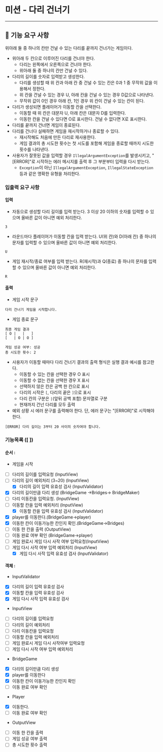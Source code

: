 # 미션 - 다리 건너기
---

## 🚀 기능 요구 사항
위아래 둘 중 하나의 칸만 건널 수 있는 다리를 끝까지 건너가는 게임이다.
- 위아래 두 칸으로 이루어진 다리를 건너야 한다.
    - 다리는 왼쪽에서 오른쪽으로 건너야 한다.
    - 위아래 둘 중 하나의 칸만 건널 수 있다.
- 다리의 길이를 숫자로 입력받고 생성한다.
    - 다리를 생성할 때 위 칸과 아래 칸 중 건널 수 있는 칸은 0과 1 중 무작위 값을 이용해서 정한다.
    - 위 칸을 건널 수 있는 경우 U, 아래 칸을 건널 수 있는 경우 D값으로 나타낸다.
    - 무작위 값이 0인 경우 아래 칸, 1인 경우 위 칸이 건널 수 있는 칸이 된다.
- 다리가 생성되면 플레이어가 이동할 칸을 선택한다.
    - 이동할 때 위 칸은 대문자 U, 아래 칸은 대문자 D를 입력한다.
    - 이동한 칸을 건널 수 있다면 O로 표시한다. 건널 수 없다면 X로 표시한다.
- 다리를 끝까지 건너면 게임이 종료된다.
- 다리를 건너다 실패하면 게임을 재시작하거나 종료할 수 있다.
    - 재시작해도 처음에 만든 다리로 재사용한다.
    - 게임 결과의 총 시도한 횟수는 첫 시도를 포함해 게임을 종료할 때까지 시도한 횟수를 나타낸다.
- 사용자가 잘못된 값을 입력할 경우 `IllegalArgumentException`를 발생시키고, "[ERROR]"로 시작하는 에러 메시지를 출력 후 그 부분부터 입력을 다시 받는다.
    - `Exception`이 아닌 `IllegalArgumentException`, `IllegalStateException` 등과 같은 명확한 유형을 처리한다.

### 입출력 요구 사항

#### 입력
- 자동으로 생성할 다리 길이를 입력 받는다. 3 이상 20 이하의 숫자를 입력할 수 있으며 올바른 값이 아니면 예외 처리한다.
```
3
```
- 라운드마다 플레이어가 이동할 칸을 입력 받는다. U(위 칸)와 D(아래 칸) 중 하나의 문자를 입력할 수 있으며 올바른 값이 아니면 예외 처리한다.
```
U
```
- 게임 재시작/종료 여부를 입력 받는다. R(재시작)과 Q(종료) 중 하나의 문자를 입력할 수 있으며 올바른 값이 아니면 예외 처리한다.
```
R
```

#### 출력
- 게임 시작 문구
```
다리 건너기 게임을 시작합니다.
```
- 게임 종료 문구
```
최종 게임 결과
[ O |   |   ]
[   | O | O ]

게임 성공 여부: 성공
총 시도한 횟수: 2
```
- 사용자가 이동할 때마다 다리 건너기 결과의 출력 형식은 실행 결과 예시를 참고한다.
  - 이동할 수 있는 칸을 선택한 경우 O 표시
  - 이동할 수 없는 칸을 선택한 경우 X 표시
  - 선택하지 않은 칸은 공백 한 칸으로 표시
  - 다리의 시작은 `[`, 다리의 끝은 `]`으로 표시
  - 다리 칸의 구분은 ` | `(앞뒤 공백 포함) 문자열로 구분
  - 현재까지 건넌 다리를 모두 출력
- 예외 상황 시 에러 문구를 출력해야 한다. 단, 에러 문구는 "[ERROR]"로 시작해야 한다.
```
[ERROR] 다리 길이는 3부터 20 사이의 숫자여야 합니다.
```
### 기능목록 ([ ])
#### 순서 : 
- 게임을 시작 
- [ ] 다리의 길이를 입력요청 (InputView)
- [ ] 다리의 길이 예외처리 (3~20)  (InputView)
  - [X] 다리의 길이 입력 유효성 검사 (InputValidator)
- [X] 다리의 길이만큼 다리 생성 (BridgeGame ->Bridges-> BridgeMaker)
- [ ] 다리 이동칸을 입력요청. (InputView)
- [ ] 이동할 칸을 입력 예외처리  (InputView)
  - [X] 이동할 칸을 입력 유효성 검사 (InputValidator)
- [X] player를 이동한다.(BridgeGame->player)
- [X] 이동한 칸이 이동가능한 칸인지 확인.(BridgeGame->Bridges)
- [ ] 이동 한 칸을 출력 (OutputView)
- [ ] 이동 완료 여부 확인 (BridgeGame->player)
- [ ] 게임 완료시 게임 다시 사작 여부 입력요청(InputView)
- [ ] 게임 다시 사작 여부 입력 예외처리 (InputView)
  - [X] 게임 다시 사작 입력 유효성 검사 (InputValidator)
#### 객체 :
- InputValidator
- [X] 다리의 길이 입력 유효성 검사 
- [X] 이동할 칸을 입력 유효성 검사
- [X] 게임 다시 사작 입력 유효성 검사
- InputView
- [ ] 다리의 길이를 입력요청
- [ ] 다리의 길이 예외처리
- [ ] 다리 이동칸을 입력요청
- [ ] 이동할 칸을 입력 예외처리
- [ ] 게임 완료시 게임 다시 사작여부 입력요청
- [ ] 게임 다시 사작 여부 입력 예외처리 
- BridgeGame
- [X] 다리의 길이만큼 다리 생성
- [X] player를 이동한다
- [X] 이동한 칸이 이동가능한 칸인지 확인
- [ ] 이동 완료 여부 확인
- Player
- [X] 이동한다.
- [ ] 이동 완료 여부 확인
- OutputView
- [ ] 이동 한 칸을 출력
- [ ] 게임 성공 여부 출력
- [ ] 총 시도한 횟수 출력
